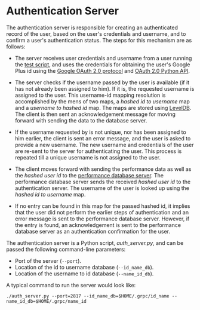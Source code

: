 # Authentication Server

The authentication server is responsible for creating an authenticated record of the user, based on the user's credentials and username, and to confirm a user's authentication status. The steps for this mechanism are as follows:

- The server receives user credentials and username from a user running the [test script](../../performance_db_script/run_perf_db_test.py), and uses the credentials for obtaining the user's Google Plus id using the [Google OAuth 2.0 protocol](https://developers.google.com/identity/protocols/OAuth2) and [OAuth 2.0 Python API](https://developers.google.com/api-client-library/python/guide/aaa_oauth).

- The server checks if the username passed by the user is available (if it has not already been assigned to him). If it is, the requested username is assigned to the user. This username-id mapping resolution is accomplished by the mens of two maps, a _hashed id to username_ map and a _username to hashed id_ map. The maps are stored using [LevelDB](http://leveldb.org/). The client is then sent an acknowledgement message for moving forward with sending the data to the database server.

- If the username requested by is not unique, nor has been assigned to him earlier, the client is sent an error message, and the user is asked to provide a new username. The new username and credentials of the user are re-sent to the server for authenticating the user. This process is repeated till a unique username is not assigned to the user.

- The client moves forward with sending the performance data as well as the _hashed user id_ to the [performance database server](../data_server). The performance database server sends the received _hashed user id_ to the authentication server. The username of the user is looked up using the _hashed id to username_ map.

- If no entry can be found in this map for the passed hashed id, it implies that the user did not perform the earlier steps of authentication and an error message is sent to the performance database server. However, if the entry is found, an acknowledgement is sent to the performance database server as an authentication confirmation for the user.

The authentication server is a Python script, _auth_server.py_, and can be passed the following command-line parameters:

- Port of the server (`--port`).
- Location of the id to username database (`--id_name_db`).
- Location of the username to id database (`--name_id_db`).

A typical command to run the server would look like:

    ./auth_server.py --port=2817 --id_name_db=$HOME/.grpc/id_name --name_id_db=$HOME/.grpc/name_id
